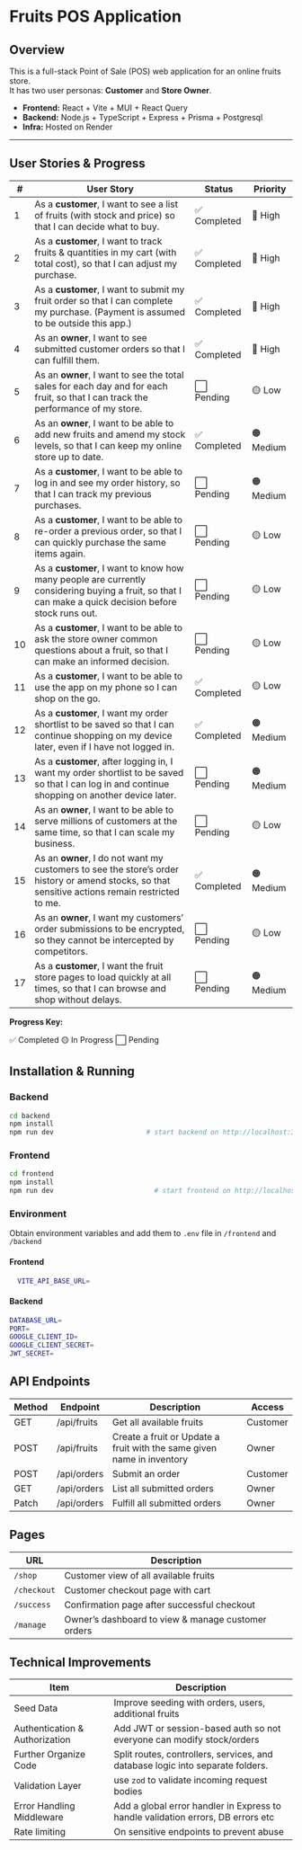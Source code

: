# Fruits POS Application

## Overview

This is a full-stack Point of Sale (POS) web application for an online fruits store.  
It has two user personas: **Customer** and **Store Owner**.

- **Frontend:** React + Vite + MUI + React Query
- **Backend:** Node.js + TypeScript + Express + Prisma + Postgresql
- **Infra:** Hosted on Render

---

## User Stories & Progress

| #   | User Story                                                                                                                                             | Status       | Priority  |
| --- | ------------------------------------------------------------------------------------------------------------------------------------------------------ | ------------ | --------- |
| 1   | As a **customer**, I want to see a list of fruits (with stock and price) so that I can decide what to buy.                                             | ✅ Completed | 🔴 High   |
| 2   | As a **customer**, I want to track fruits & quantities in my cart (with total cost), so that I can adjust my purchase.                                 | ✅ Completed | 🔴 High   |
| 3   | As a **customer**, I want to submit my fruit order so that I can complete my purchase. (Payment is assumed to be outside this app.)                    | ✅ Completed | 🔴 High   |
| 4   | As an **owner**, I want to see submitted customer orders so that I can fulfill them.                                                                   | ✅ Completed | 🔴 High   |
| 5   | As an **owner**, I want to see the total sales for each day and for each fruit, so that I can track the performance of my store.                       | ⬜ Pending   | 🟡 Low    |
| 6   | As an **owner**, I want to be able to add new fruits and amend my stock levels, so that I can keep my online store up to date.                         | ✅ Completed | 🟠 Medium |
| 7   | As a **customer**, I want to be able to log in and see my order history, so that I can track my previous purchases.                                    | ⬜ Pending   | 🟠 Medium |
| 8   | As a **customer**, I want to be able to re-order a previous order, so that I can quickly purchase the same items again.                                | ⬜ Pending   | 🟡 Low    |
| 9   | As a **customer**, I want to know how many people are currently considering buying a fruit, so that I can make a quick decision before stock runs out. | ⬜ Pending   | 🟡 Low    |
| 10  | As a **customer**, I want to be able to ask the store owner common questions about a fruit, so that I can make an informed decision.                   | ⬜ Pending   | 🟡 Low    |
| 11  | As a **customer**, I want to be able to use the app on my phone so I can shop on the go.                                                               | ✅ Completed | 🟡 Low    |
| 12  | As a **customer**, I want my order shortlist to be saved so that I can continue shopping on my device later, even if I have not logged in.             | ✅ Completed | 🟠 Medium |
| 13  | As a **customer**, after logging in, I want my order shortlist to be saved so that I can log in and continue shopping on another device later.         | ⬜ Pending   | 🟠 Medium |
| 14  | As an **owner**, I want to be able to serve millions of customers at the same time, so that I can scale my business.                                   | ⬜ Pending   | 🟡 Low    |
| 15  | As an **owner**, I do not want my customers to see the store’s order history or amend stocks, so that sensitive actions remain restricted to me.       | ✅ Completed | 🟠 Medium |
| 16  | As an **owner**, I want my customers’ order submissions to be encrypted, so they cannot be intercepted by competitors.                                 | ⬜ Pending   | 🟡 Low    |
| 17  | As a **customer**, I want the fruit store pages to load quickly at all times, so that I can browse and shop without delays.                            | ⬜ Pending   | 🟠 Medium |

**Progress Key:**

✅ Completed
🟡 In Progress
⬜ Pending

## Installation & Running

### Backend

```bash
cd backend
npm install
npm run dev                       # start backend on http://localhost:3000
```

### Frontend

```bash
cd frontend
npm install
npm run dev                         # start frontend on http://localhost:5173 (default)
```

### Environment

Obtain environment variables and add them to `.env` file in `/frontend` and `/backend`

#### Frontend

```bash
  VITE_API_BASE_URL=
```

#### Backend

```bash
DATABASE_URL=
PORT=
GOOGLE_CLIENT_ID=
GOOGLE_CLIENT_SECRET=
JWT_SECRET=
```

## API Endpoints

| Method | Endpoint    | Description                                                            | Access   |
| ------ | ----------- | ---------------------------------------------------------------------- | -------- |
| GET    | /api/fruits | Get all available fruits                                               | Customer |
| POST   | /api/fruits | Create a fruit or Update a fruit with the same given name in inventory | Owner    |
| POST   | /api/orders | Submit an order                                                        | Customer |
| GET    | /api/orders | List all submitted orders                                              | Owner    |
| Patch  | /api/orders | Fulfill all submitted orders                                           | Owner    |

## Pages

| URL         | Description                                        |
| ----------- | -------------------------------------------------- |
| `/shop`     | Customer view of all available fruits              |
| `/checkout` | Customer checkout page with cart                   |
| `/success`  | Confirmation page after successful checkout        |
| `/manage`   | Owner’s dashboard to view & manage customer orders |

## Technical Improvements

| Item                           | Description                                                                      |
| ------------------------------ | -------------------------------------------------------------------------------- |
| Seed Data                      | Improve seeding with orders, users, additional fruits                            |
| Authentication & Authorization | Add JWT or session-based auth so not everyone can modify stock/orders            |
| Further Organize Code          | Split routes, controllers, services, and database logic into separate folders.   |
| Validation Layer               | use `zod` to validate incoming request bodies                                    |
| Error Handling Middleware      | Add a global error handler in Express to handle validation errors, DB errors etc |
| Rate limiting                  | On sensitive endpoints to prevent abuse                                          |
